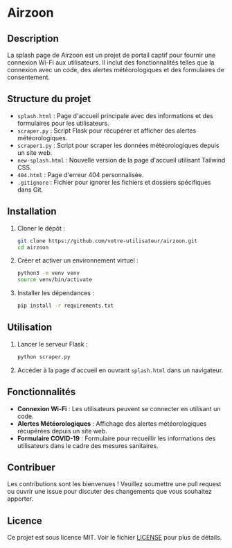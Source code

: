 # Airzoon

## Description
La splash page de Airzoon est un projet de portail captif pour fournir une connexion Wi-Fi aux utilisateurs. Il inclut des fonctionnalités telles que la connexion avec un code, des alertes météorologiques et des formulaires de consentement.

## Structure du projet
- `splash.html` : Page d'accueil principale avec des informations et des formulaires pour les utilisateurs.
- `scraper.py` : Script Flask pour récupérer et afficher des alertes météorologiques.
- `scraper1.py` : Script pour scraper les données météorologiques depuis un site web.
- `new-splash.html` : Nouvelle version de la page d'accueil utilisant Tailwind CSS.
- `404.html` : Page d'erreur 404 personnalisée.
- `.gitignore` : Fichier pour ignorer les fichiers et dossiers spécifiques dans Git.

## Installation
1. Cloner le dépôt :
    ```bash
    git clone https://github.com/votre-utilisateur/airzoon.git
    cd airzoon
    ```

2. Créer et activer un environnement virtuel :
    ```bash
    python3 -m venv venv
    source venv/bin/activate
    ```

3. Installer les dépendances :
    ```bash
    pip install -r requirements.txt
    ```

## Utilisation
1. Lancer le serveur Flask :
    ```bash
    python scraper.py
    ```

2. Accéder à la page d'accueil en ouvrant `splash.html` dans un navigateur.

## Fonctionnalités
- **Connexion Wi-Fi** : Les utilisateurs peuvent se connecter en utilisant un code.
- **Alertes Météorologiques** : Affichage des alertes météorologiques récupérées depuis un site web.
- **Formulaire COVID-19** : Formulaire pour recueillir les informations des utilisateurs dans le cadre des mesures sanitaires.

## Contribuer
Les contributions sont les bienvenues ! Veuillez soumettre une pull request ou ouvrir une issue pour discuter des changements que vous souhaitez apporter.

## Licence
Ce projet est sous licence MIT. Voir le fichier [LICENSE](LICENSE) pour plus de détails.
